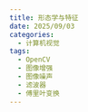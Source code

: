 ```yaml
---
title: 形态学与特征
date: 2025/09/03
categories:
  - 计算机视觉
tags:
  - OpenCV
  - 图像增强
  - 图像噪声
  - 滤波器
  - 傅里叶变换
---
```

